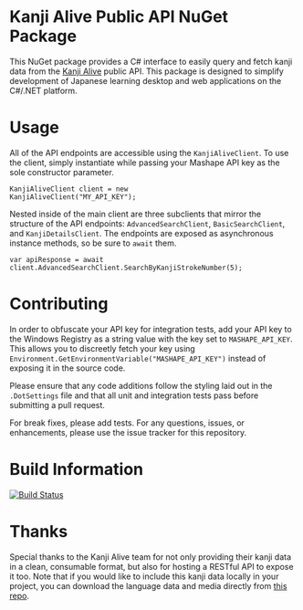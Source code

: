 # Kanji Alive Public API NuGet Package
This NuGet package provides a C# interface to easily query and fetch kanji data from the [Kanji Alive](https://kanjialive.com/) public API. This package is designed to simplify development of Japanese learning desktop and web applications on the C#/.NET platform.

# Usage
All of the API endpoints are accessible using the <code>KanjiAliveClient</code>. To use the client, simply instantiate while passing your Mashape API key as the sole constructor parameter.

<code>KanjiAliveClient client = new KanjiAliveClient("MY_API_KEY");</code>

Nested inside of the main client are three subclients that mirror the structure of the API endpoints: <code>AdvancedSearchClient</code>, <code>BasicSearchClient</code>, and <code>KanjiDetailsClient</code>. The endpoints are exposed as asynchronous instance methods, so be sure to <code>await</code> them.

<code>var apiResponse = await client.AdvancedSearchClient.SearchByKanjiStrokeNumber(5);</code>

# Contributing
In order to obfuscate your API key for integration tests, add your API key to the Windows Registry as a string value with the key set to <code>MASHAPE_API_KEY</code>. This allows you to discreetly fetch your key using <code>Environment.GetEnvironmentVariable("MASHAPE_API_KEY")</code> instead of exposing it in the source code.

Please ensure that any code additions follow the styling laid out in the <code>.DotSettings</code> file and that all unit and integration tests pass before submitting a pull request.

For break fixes, please add tests. For any questions, issues, or enhancements, please use the issue tracker for this repository.

# Build Information
[![Build Status](https://travis-ci.org/scottenriquez/kanji-alive-nuget.svg?branch=master)](https://travis-ci.org/scottenriquez/kanji-alive-nuget)

# Thanks
Special thanks to the Kanji Alive team for not only providing their kanji data in a clean, consumable format, but also for hosting a RESTful API to expose it too. Note that if you would like to include this kanji data locally in your project, you can download the language data and media directly from [this repo](https://github.com/kanjialive/data-media).
